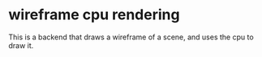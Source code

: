 # wireframe cpu rendering

This is a backend that draws a wireframe of a scene, and uses the cpu to draw it.

